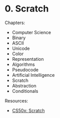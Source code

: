 # 0. Scratch

Chapters:
- Computer Science
- Binary
- ASCII
- Unicode
- Color
- Representation
- Algorithms
- Pseudocode
- Artificial Intelligence
- Scratch
- Abstraction
- Conditionals

Resources:
- [CS50x: Scratch](https://www.youtube.com/watch?v=3LPJfIKxwWc&list=PLhQjrBD2T381WAHyx1pq-sBfykqMBI7V4&index=1)